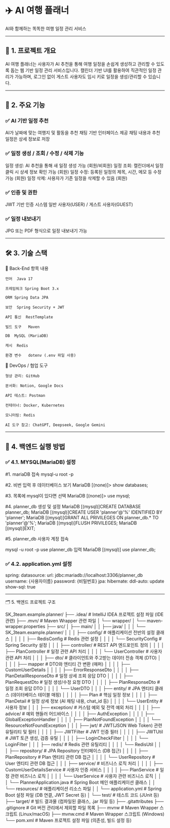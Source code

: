 # ✈️ AI 여행 플래너
AI와 함께하는 똑똑한 여행 일정 관리 서비스

---

## 📌 1. 프로젝트 개요
AI 여행 플래너는 사용자가 AI 추천을 통해 여행 일정을 손쉽게 생성하고 관리할 수 있도록 돕는 웹 기반 일정 관리 서비스입니다.
캘린더 기반 UI를 활용하여 직관적인 일정 관리가 가능하며, 로그인 없이 게스트 사용자도 임시 키로 일정을 생성/관리할 수 있습니다.

---

## 🚀 2. 주요 기능

### ✅ AI 기반 일정 추천
AI가 날짜에 맞는 여행지 및 활동을 추천
채팅 기반 인터페이스 제공
채팅 내용과 추천 일정은 상세 정보로 저장

### ✅ 일정 생성 / 조회 / 수정 / 삭제 기능
일정 생성: AI 추천을 통해 새 일정 생성 가능 (회원/비회원)
일정 조회: 캘린더에서 일정 클릭 시 상세 정보 확인 가능 (회원)
일정 수정: 등록된 일정의 제목, 시간, 메모 등 수정 가능 (회원)
일정 삭제: 사용자가 기존 일정을 삭제할 수 있음 (회원)

### ✅ 인증 및 권한
JWT 기반 인증 시스템
일반 사용자(USER) / 게스트 사용자(GUEST)

### ✅ 일정 내보내기 
JPG 또는 PDF 형식으로 일정 내보내기 가능

---

## 🛠️ 3. 기술 스택
🔹 Back-End
항목	내용

    언어	Java 17
    
    프레임워크 Spring Boot 3.x
    
    ORM	Spring Data JPA
    
    보안	Spring Security + JWT
    
    API 통신	RestTemplate
    
    빌드 도구	Maven
    
    DB	MySQL (MariaDB)
    
    캐시	Redis
    
    환경 변수	dotenv (.env 파일 사용)

🔹 DevOps / 협업 도구

    형상 관리: GitHub
    
    문서화: Notion, Google Docs
    
    API 테스트: Postman
    
    컨테이너: Docker, Kubernetes
    
    모니터링: Redis
    
    AI 도구 참고: ChatGPT, Deepseek, Google Gemini

---

## 🧾 4. 백엔드 실행 방법

### ✅ 4.1. MYSQL(MariaDB) 설정

#1. mariaDB 접속
mysql-u root -p

#2. 비번 입력 후 데이터베이스 보기
MariaDB [(none)]> show databases;

#3. 목록에 mysql이 있다면 선택
MariaDB [(none)]> use mysql;

#4. planner_db 생성 및 설정
MariaDB [(mysql)]CREATE DATABASE planner_db;
MariaDB [(mysql)]CREATE USER 'planner'@'%' IDENTIFIED BY 'planner';
MariaDB [(mysql)]GRANT ALL PRIVILEGES ON planner_db.* TO 'planner'@'%';
MariaDB [(mysql)]FLUSH PRIVILEGES;
MariaDB [(mysql)]EXIT;

#5. planner_db 사용자 계정 접속

mysql -u root -p
use planner_db 입력
MariaDB [(mysql)] use planner_db;

### ✅ 4.2. application.yml 설정
spring:
    datasource:
        url: jdbc:mariadb://localhost:3306/planner_db
        username: {사용자이름}
        password: {비밀번호}
    jpa:
    hibernate:
        ddl-auto: update
    show-sql: true

----

🗂️ 5. 백엔드 프로젝트 구조

SK_3team.example.planner/
├── .idea/                           # IntelliJ IDEA 프로젝트 설정 파일 (IDE 관련)
├── .mvn/                            # Maven Wrapper 관련 파일
│   └── wrapper/
│       └── maven-wrapper.properties
├── src/
│   ├── main/
│   │   ├── java/
│   │   │   └── SK_3team.example.planner/
│   │   │       ├── config/              # 애플리케이션 전반의 설정 클래스
│   │   │       │   ├── RedisConfig      # Redis 관련 설정
│   │   │       │   └── SecurityConfig   # Spring Security 설정
│   │   │       ├── controller/          # REST API 엔드포인트 정의
│   │   │       │   ├── PlanController   # 일정 관련 API 처리
│   │   │       │   └── UserController   # 사용자 관련 API 처리
│   │   │       ├── dto/                 # 클라이언트와 주고받는 데이터 전송 객체 (DTO)
│   │   │       │   ├── mapper           # DTO와 엔티티 간 변환 (매퍼)
│   │   │       │   ├── CustomUserDetails
│   │   │       │   ├── ErrorResponseDto
│   │   │       │   ├── PlanDetailResponseDto # 일정 상세 조회 응답 DTO
│   │   │       │   ├── PlanRequestDto   # 일정 생성/수정 요청 DTO
│   │   │       │   ├── PlanResponseDto  # 일정 조회 응답 DTO
│   │   │       │   └── UserDTO
│   │   │       ├── entity/              # JPA 엔티티 클래스 (데이터베이스 테이블 매핑)
│   │   │       │   ├── Plan             # 핵심 일정 정보
│   │   │       │   ├── PlanDetail       # 일정 상세 정보 (AI 채팅 내용, chat_id 등)
│   │   │       │   └── UserEntity       # 사용자 정보
│   │   │       ├── exception/           # 커스텀 예외 및 전역 예외 처리
│   │   │       │   ├── advice/          # 예외 핸들러 어드바이스
│   │   │       │   ├── AuthException
│   │   │       │   ├── GlobalExceptionHandler
│   │   │       │   ├── PlanNotFoundException
│   │   │       │   └── ResourceNotFoundException
│   │   │       ├── jwt/                 # JWT(JSON Web Token) 관련 유틸리티 및 필터
│   │   │       │   ├── JWTFilter        # JWT 인증 필터
│   │   │       │   ├── JWTUtil          # JWT 토큰 생성, 검증 유틸
│   │   │       │   ├── LoginCheckFilter
│   │   │       │   └── LoginFilter
│   │   │       ├── redis/               # Redis 관련 유틸리티
│   │   │       │   └── RedisUtil
│   │   │       ├── repository/          # JPA Repository 인터페이스 (DB 접근)
│   │   │       │   ├── PlanRepository   # Plan 엔티티 관련 DB 접근
│   │   │       │   └── UserRepository   # User 엔티티 관련 DB 접근
│   │   │       ├── service/             # 비즈니스 로직 처리
│   │   │       │   ├── CustomUserDetailsService # 사용자 인증 서비스
│   │   │       │   ├── PlanService      # 일정 관련 비즈니스 로직
│   │   │       │   └── UserService      # 사용자 관련 비즈니스 로직
│   │   │       └── PlannerApplication.java # Spring Boot 메인 애플리케이션 클래스
│   │   └── resources/           # 애플리케이션 리소스 파일
│   │       └── application.yml  # Spring Boot 설정 파일 (DB 연결, JWT Secret 등)
│   └── test/                    # 테스트 코드 (JUnit 등)
├── target/                      # 빌드 결과물 (컴파일된 클래스, .jar 파일 등)
├── .gitattributes
├── .gitignore                   # Git 버전 관리에서 제외할 파일 목록
├── mvnw                         # Maven Wrapper 스크립트 (Linux/macOS)
├── mvnw.cmd                     # Maven Wrapper 스크립트 (Windows)
└── pom.xml                      # Maven 프로젝트 설정 파일 (의존성, 빌드 설정 등)




